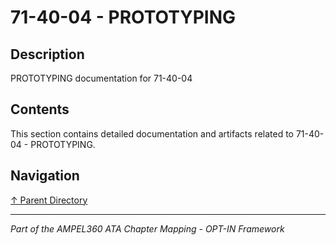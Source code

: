 # 71-40-04 - PROTOTYPING

## Description

PROTOTYPING documentation for 71-40-04

## Contents

This section contains detailed documentation and artifacts related to 71-40-04 - PROTOTYPING.

## Navigation

[↑ Parent Directory](../README.md)

---

*Part of the AMPEL360 ATA Chapter Mapping - OPT-IN Framework*
